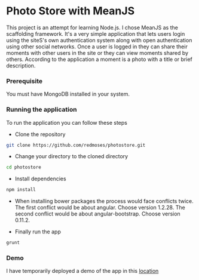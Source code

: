 Photo Store with MeanJS
===============================

This project is an attempt for learning Node.js. I chose MeanJS as the scaffolding framework. It's a very simple 
application that lets users login using the siteS's own authentication system along with open authentication 
using other social networks. Once a user is logged in they can share their moments with other users in the site or they can view moments shared by others. According to the application a moment is a photo with a title or brief description.

### Prerequisite
You must have MongoDB installed in your system.

### Running the application
To run the application you can follow these steps 

* Clone the repository

```bash
git clone https://github.com/redmoses/photostore.git
```

* Change your directory to the cloned directory

```bash
cd photostore
```

* Install dependencies

```bash
npm install
```

* When installing bower packages the process would face conflicts twice. The first conflict would be about angular. 
Choose version 1.2.28. The second conflict would be about angular-bootstrap. Choose version 0.11.2.


* Finally run the app

```bash
grunt
```

### Demo
I have temporarily deployed a demo of the app in this [location](http://photo.redmoses.me)
